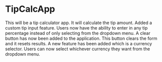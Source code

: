 # TipCalcApp
This will be a tip calculator app. It will calculate the tip amount. Added a custom tip input feature. Users now have the ability to enter in any tip percentage instead of only selecting from the dropdown menu. A clear button has now been added to the application. This button clears the form and it resets results. A new feature has been added which is a currency selector. Users can now select whichever currency they want from the dropdown menu. 
